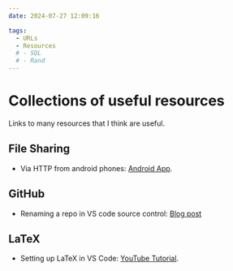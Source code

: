 ```yaml
---
date: 2024-07-27 12:09:16

tags:
  - URLs
  - Resources
  # - SQL
  # - Rand
---
```



# Collections of useful resources

Links to many resources that I think are useful.


## File Sharing
* Via HTTP from android phones: [Android App](https://play.google.com/store/apps/details?id=com.phlox.simpleserver&hl=en).

## GitHub
* Renaming a repo in VS code source control: [Blog post](https://mahdi-moosa.github.io/blog/2024/06/22/changing-github-remote-link/) 

<!-- more -->

## LaTeX
* Setting up LaTeX in VS Code: [YouTube Tutorial](https://www.youtube.com/watch?v=triTgcyF_IA).
